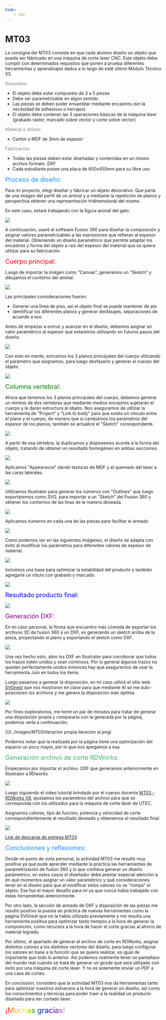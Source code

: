 ```yaml
---
hide:
    - toc
---
```


# MT03

La consigna del MT03 consiste en que cada alumno diseño un objeto que pueda ser fábricado en una máquina de corte láser CNC. Este objeto debe cumplir con determinados requisitos que ponen a prueba diferentes herramientas y aprendizajes dados a lo largo de esté último Módulo Técnico 03.

<span style="color: gray">Requisitos:</span>
<ul>
<li>El objeto debe estar compuesto de 3 a 5 piezas</li>
<li>Debe ser parametrizable en algún sentido</li>
<li>Las piezas se deben poder ensamblar mediante encastres (sin la necesidad de adhesivos o herrajes)</li>
<li>El objeto debe contener las 3 operaciones básicas de la máquina láser (grabado raster, marcado sobre vector y corte sobre vector)</li>
</ul>
<span style="color: gray">Material a utilizar:</span>
<ul>
<li>Cartón o MDF de 3mm de espesor</li>
</ul>
<span style="color: gray">Fabricación:</span>
<ul>
<li>Todas las piezas deben estar diseñadas y contenidas en un mismo archivo formato .DXF</li>
<li>Cada estudiante posee una placa de 600x450mm para su libre uso</li>
</ul>

<span style="font-size: 20px ; color: dodgerblue">Proceso de diseño:</span>

Para mi proyecto, elegí diseñar y fábricar un objeto decorativo. Que parta de una imágen del perfil de un animal y a mediante la repetición de planos y perspectiva obtener una representación tridimensional del mismo.

En este caso, estaré trabajando con la figura animal del gato.

![](../images/MT03/gatoperfil.jpg)

A continuación, usaré el software Fusion 360 para diseñar la composición y asignar valores parametrizables a las expresiones que refieran al espesor del material. Obteniendo un diseño paramétrico que permite adaptar los encastres y forma del objeto a raíz del espesor del material que se quiera utilizar para su fabricación.

<span style="font-size: 20px ; color: red">Cuerpo principal:</span>

Luego de importar la imágen como "Canvas", generamos un "Sketch" y dibujamos el contorno del animal.

![](../images/MT03/Sketch2Dgato.png)

Las principales consideraciones fueron:
<ul>
<li>Generar una línea de piso, así el objeto final se puede mantener de pie</li>
<li>Identificar los diferentes planos y generar desfasajes, separaciones de acuerdo a eso</li>
</ul>

Antes de empezar a extruir y avanzar en el diseño, debemos asignar un valor paramétrico al espesor que estaremos utilizando en futuros pasos del diseño.

![](../images/MT03/valoresparametricos.png)

Con esto en mente, extruimos los 3 planos principales del cuerpo utilizando el parámetro que asignamos, para luego desfasarlo y generar el cuerpo del objeto.

![](../images/MT03/extudeyresultado.png)

<span style="font-size: 20px ; color: green">Columna vertebral:</span>

Ahora que tenemos los 3 planos principales del cuerpo, debemos generar un mínimo de dos vértebras que mediante medios encastres sujetarán el cuerpo y le darán estructura al objeto. Nos aseguramos de utilizar la herraimenta de "Project" y "Link to body" para que exista un vínculo entre el plano y el cuerpo, de manera que si cambiamos los parámetros del espesor de los planos, también se actualice el "Sketch" correspondente.

![](../images/MT03/Columnavertebral.png)

A partir de esa vértebra, la duplicamos y disponemos acorde a la forma del objeto, tratando de obtener un resultado homogéneo en ambas secciones.

![](../images/MT03/gatoconunaydosvertebras.png)

Aplicamos "Appearance" dando texturas de MDF y el quemado del láser a las caras laterales.

![](../images/MT03/gatocontexturasmdfs.png)

Utilizamos Illustrator para generar los números con "Outlines" que luego exportaremos como SVG, para importar a un "Sketch" del Fusion 360 y obtener los contornos de las línas de la manera deseada.

![](../images/MT03/numeroillusysvg.png)

Aplicamos números en cada una de las piezas para facilitar el armado

![](../images/MT03/armadogato.png)

Como podemos ver en las siguientes imágenes, el diseño se adapta con éxito al modificar los parámetros para diferentes valores de espesor de material.

![](../images/MT03/gato4espesores.png)

Incluimos una base para optimizar la estabilidad del producto y también agregarle un rótulo con grabado y marcado.

![](../images/MT03/basegrabadoymarcado.png)

<span style="font-size: 20px ; color: blue">Resultado producto final:</span>

![](../images/MT03/composicionrenders.png)

<span style="font-size: 20px ; color: purple">Generación DXF:</span>

En mi caso personal, la forma que encuentro más cómoda de exportar los archivos 3D de fusion 360 a un DXF, es generando un sketch arriba de la pieza, proyectando el plano y exportando el sketch como DXF. 

![](../images/MT03/lasercutcatplanes.png)

Una vez hecho esto, abro los DXF en Illustrator para corroborar que todos los trazos estén unidos y sean continuos. Por lo general algunos trazos no quedan perfectamente unidos entonces hay que asegurarnos de usar la herramienta Join en todos los items.

Luego pasamos a generar la disposición, en mi caso utilicé el sitio web [SVGnest](https://svgnest.com/) que nos mostraron en clase para que mediante AI se me auto-posicionen los archivos y me genere la disposición más óptima.

![](../images/MT03/svgnest.png)

Por fines exploratorios, me tomé un par de minutos para tratar de generar una disposición propia y compararla con la generada por la página, podemos verla a continuación:

![](../images/MT03/iteracion propia iteracion ai.png)

Podemos notar que la realizada por la página tiene una optimización del espacio un poco mayor, por lo que nos apegamos a esa.

<span style="font-size: 20px ; color: mediumseagreen">Generación archivo de corte RDWorks:</span>

Empezamos por importar el archivo .DXF que generamos anteriormente en Illustrator a RDworks

![](../images/MT03/disposicionenrdworks.png)

Luego siguiendo el video tutorial brindado por el cuerpo docente [MT03 - RDWorks V8](https://www.youtube.com/watch?v=UwjH-HMmGuY&t=35s), ajustamos los parámetros del archivo para que se corresponda con los utilizados para la máquina de corte láser de UTEC.

Asignamos colores, tipo de función, potencia y velocidad de corte correspondientemente al resultado deseado y obtenemos el resultado final:

![](../images/MT03/capturardworks.png)

[Link de descarga de entrega MT03](https://drive.google.com/file/d/1jG8JYd71SrZ12EiY_zZvsviHv8tTaDqO/view?usp=sharing)

<span style="font-size: 20px ; color: dodgerblue">Conclusiones y reflexiones:</span>

Desde mi punto de vista personal, la actividad MT03 me resultó muy positiva ya que pude aprender mediante la práctica las herramientas de parametrización de fusion 360 y lo que conlleva generar un diseño parámetrico, en estos casos el diseñador debe prestar especial atención a en qué momentos asignar un valor paramétrico y qué consideraciones tener en el diseño para que al modificar estos valores no se "rompa" el objeto. Ese fue el mayor desafío para mí ya que nunca había trabajado con estas herramientas anteriormente.

Por otro lado, la sección de armado de DXF y disposición de las piezas me resultó positivo la puesta en práctica de nuevas herramientas como la página SVGnest que no la había utilizado previamente y me resulta una herramienta positiva para optimizar tanto tiempos a la hora de generar la composición, como recursos a la hora de hacer el corte gracias al ahorro de material logrado.

Por último, el apartado de generar el archivo de corte en RDWorks, asignar distintos colores a los distintos vectores del diseño, para luego configurar los valores en base a la función que se quiera realizar, es igual de importante que todo lo anterior. Así podemos realmente tener un pantallazo del mundo real cuándo se trata de generar un gcode que será utilizado con éxito por una máquina de corte láser. Y no es solamente enviar un PDF a una casa de cortes.

En conclusión, considero que la actividad MT03 nos da herramientas tanto para optimizar nuestros esfuerzos a la hora de generar un diseño, así como los conocimientos y técnicas para poder traer a la realidad un producto diseñado para ser cortado láser.

<span style="font-size: 24px" class="rainbow">¡Muchas gracias!</span>

<meta charset="UTF-8">
    <meta name="viewport" content="width=device-width, initial-scale=1.0">
    <title>Texto Arcoíris</title>
    <style>
        .rainbow {
            background: linear-gradient(to right, red, orange, yellow, green, blue, indigo, violet);
            color: transparent;
            background-clip: text;
        }
    </style>